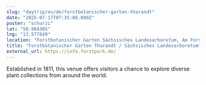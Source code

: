 ```yaml
---
slug: "daytrip/eu/de/forstbotanischer-garten-tharandt"
date: "2025-07-17T07:35:00.000Z"
poster: "schurzi"
lat: "50.984305"
lng: "13.577649"
location: "Forstbotanischer Garten Sächsisches Landesarboretum, Am Forstgarten 1, 01737 Tharandt"
title: "Forstbotanischer Garten Tharandt / Sächsisches Landesarboretum"
external_url: https://info.forstpark.de/
---
```

Established in 1811, this venue offers visitors a chance to explore diverse plant collections from around the world.
